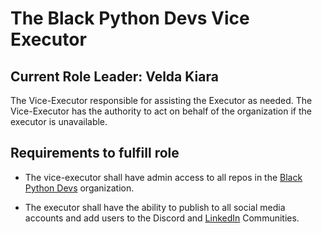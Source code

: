 # The Black Python Devs Vice Executor

## Current Role Leader: Velda Kiara
The Vice-Executor responsible for assisting the Executor as needed. The Vice-Executor has the authority to act on behalf of the organization if the executor is unavailable.


## Requirements to fulfill role
- The vice-executor shall have admin access to all repos in the [Black Python Devs](https://github.com/orgs/BlackPythonDevs) organization.

- The executor shall have the ability to publish to all social media accounts and add users to the Discord and [LinkedIn]([url](https://www.linkedin.com/groups/14336241/)https://www.linkedin.com/groups/14336241/) Communities.